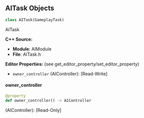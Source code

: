 ## AITask Objects

```python
class AITask(GameplayTask)
```

AITask

**C++ Source:**

- **Module**: AIModule
- **File**: AITask.h

**Editor Properties:** (see get_editor_property/set_editor_property)

- ``owner_controller`` (AIController):  [Read-Write]

<a id="unreal.AITask.owner_controller"></a>

#### owner_controller

```python
@property
def owner_controller() -> AIController
```

(AIController):  [Read-Only]

<a id="unreal.AITask_LockLogic"></a>